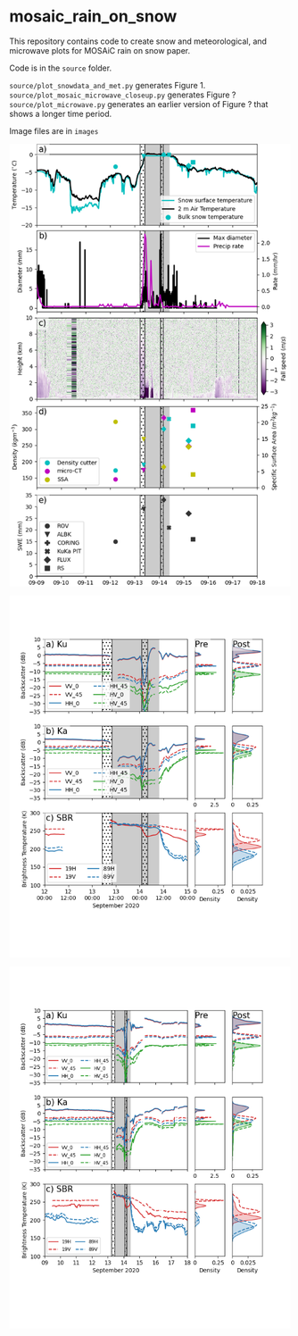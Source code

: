 # mosaic_rain_on_snow
This repository contains code to create snow and meteorological, and microwave plots for MOSAiC rain on snow paper.

Code is in the `source` folder.

`source/plot_snowdata_and_met.py` generates Figure 1.  
`source/plot_mosaic_microwave_closeup.py` generates Figure ?  
`source/plot_microwave.py` generates an earlier version of Figure ? that shows a longer time period.

Image files are in `images`

![Figure 1.  Snow and meteological parameters](figures/mosaic_rain_on_snow_figure01.png)

![Figure ?.  KuKa backscatter, SBR Brightness temperatures, and AMSR Brightness temperatures](figures/mosaic_rain_on_snow_microwave.closeup.png)

![Figure ?'. Earlier version of Figure ?](figures/mosaic_rain_on_snow_microwave.png)
